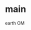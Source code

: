 # main
earth OM
<!DOCTYPE html>
<html lang="en">
<head>
    <meta charset="UTF-8">
    <meta name="viewport" content="width=device-width, initial-scale=1.0">
    <title>Dubai City 3D</title>
    <script src="https://cdnjs.cloudflare.com/ajax/libs/three.js/r128/three.min.js"></script>
    <script src="https://cdn.jsdelivr.net/npm/three@0.128/examples/js/loaders/GLTFLoader.js"></script>
    <script src="https://cdn.jsdelivr.net/npm/three@0.128/examples/js/controls/OrbitControls.js"></script>
    <style>
        body { margin: 0; overflow: hidden; }
        canvas { display: block; }
    </style>
</head>
<body>
    <script>
        // Scene setup
        const scene = new THREE.Scene();
        const camera = new THREE.PerspectiveCamera(75, window.innerWidth / window.innerHeight, 0.1, 100000);
        const renderer = new THREE.WebGLRenderer({ antialias: true });
        renderer.setSize(window.innerWidth, window.innerHeight);
        renderer.shadowMap.enabled = true;
        document.body.appendChild(renderer.domElement);

        // Camera controls
        const controls = new THREE.OrbitControls(camera, renderer.domElement);
        controls.enableDamping = true;

        // Load high-resolution satellite Earth texture
        const textureLoader = new THREE.TextureLoader();
        const earthTexture = textureLoader.load('https://eoimages.gsfc.nasa.gov/images/imagerecords/74000/74218/world.topo.bathy.200412.3x5400x2700.jpg');

        // Create Earth sphere
        const earthGeometry = new THREE.SphereGeometry(3000, 128, 128);
        const earthMaterial = new THREE.MeshStandardMaterial({ map: earthTexture });
        const earth = new THREE.Mesh(earthGeometry, earthMaterial);
        scene.add(earth);

        // Function to create city buildings
        function createCity(latitude, longitude, numBuildings, cityName) {
            const cityGroup = new THREE.Group();
            for (let i = 0; i < numBuildings; i++) {
                const height = Math.random() * 150 + 50;
                const x = Math.random() * 100 - 50;
                const z = Math.random() * 100 - 50;
                const buildingTexture = textureLoader.load('https://threejsfundamentals.org/threejs/resources/images/buildingTexture.jpg');
                const geometry = new THREE.BoxGeometry(20, height, 20);
                const material = new THREE.MeshStandardMaterial({ map: buildingTexture });
                const building = new THREE.Mesh(geometry, material);
                building.position.set(x, height / 2, z);
                building.castShadow = true;
                cityGroup.add(building);
            }
            
            // Convert lat/long to 3D sphere position
            const phi = (90 - latitude) * (Math.PI / 180);
            const theta = (longitude + 180) * (Math.PI / 180);
            const radius = 3000;
            
            cityGroup.position.x = radius * Math.sin(phi) * Math.cos(theta);
            cityGroup.position.y = radius * Math.cos(phi);
            cityGroup.position.z = radius * Math.sin(phi) * Math.sin(theta);
            
            earth.add(cityGroup);
        }

        // Add major world cities
        createCity(25.276987, 55.296249, 50, 'Dubai');
        createCity(40.712776, -74.005974, 100, 'New York');
        createCity(51.507351, -0.127758, 80, 'London');
        createCity(35.689487, 139.691711, 120, 'Tokyo');
        createCity(48.856613, 2.352222, 90, 'Paris');
        createCity(-33.868820, 151.209290, 70, 'Sydney');

        // Lighting
        const ambientLight = new THREE.AmbientLight(0xffffff, 0.6);
        scene.add(ambientLight);

        const directionalLight = new THREE.DirectionalLight(0xffffff, 1);
        directionalLight.position.set(50, 100, 50);
        directionalLight.castShadow = true;
        scene.add(directionalLight);

        // Camera position
        camera.position.set(0, 3500, 5000);

        // Animation loop
        function animate() {
            requestAnimationFrame(animate);
            earth.rotation.y += 0.001;
            controls.update();
            renderer.render(scene, camera);
        }
        animate();
    </script>
</body>
</html>



